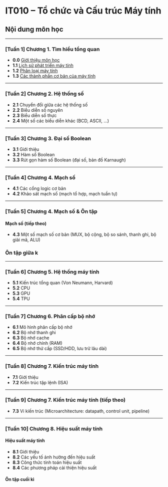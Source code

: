 # IT010 – Tổ chức và Cấu trúc Máy tính

## Nội dung môn học
***
### [Tuần 1] Chương 1. Tìm hiểu tổng quan
- **0.0** [Giới thiệu môn học](./lectures/lectures-1/L1_s1_intro_slides.md)
- **1.1** [Lịch sử phát triển máy tính](./lectures/lectures-1/L1_s2_history_of_computer.md)
- **1.2** [Phân loại máy tính](./lectures/lectures-1/L1_s3_classification_of_computer.md)
- **1.3** [Các thành phần cơ bản của máy tính](./lectures/lectures-1/L1_s4_computer_components) 
***
### [Tuần 2] Chương 2. Hệ thống số
- **2.1** Chuyển đổi giữa các hệ thống số
- **2.2** Biểu diễn số nguyên
- **2.3** Biểu diễn số thực
- **2.4** Một số các biểu diễn khác (BCD, ASCII, …)
***
### [Tuần 3] Chương 3. Đại số Boolean
- **3.1** Giới thiệu
- **3.2** Hàm số Boolean
- **3.3** Rút gọn hàm số Boolean (đại số, bản đồ Karnaugh)
***
### [Tuần 4] Chương 4. Mạch số 
- **4.1** Các cổng logic cơ bản
- **4.2** Khảo sát mạch số (mạch tổ hợp, mạch tuần tự)
***
### [Tuần 5] Chương 4. Mạch số & Ôn tập
#### Mạch số (tiếp theo)
- **4.3** Một số mạch số cơ bản (MUX, bộ cộng, bộ so sánh, thanh ghi, bộ giải mã, ALU)
### Ôn tập giữa k
***
### [Tuần 6] Chương 5. Hệ thống máy tính
- **5.1** Kiến trúc tổng quan (Von Neumann, Harvard)
- **5.2** CPU
- **5.3** GPU
- **5.4** TPU
***
### [Tuần 7] Chương 6. Phân cấp bộ nhớ
- **6.1** Mô hình phân cấp bộ nhớ
- **6.2** Bộ nhớ thanh ghi
- **6.3** Bộ nhớ cache
- **6.4** Bộ nhớ chính (RAM)
- **6.5** Bộ nhớ thứ cấp (SSD/HDD, lưu trữ lâu dài)
***
### [Tuần 8] Chương 7. Kiến trúc máy tính
- **7.1** Giới thiệu
- **7.2** Kiến trúc tập lệnh (ISA)
***
### [Tuần 9] Chương 7. Kiến trúc máy tính (tiếp theo)
- **7.3** Vi kiến trúc (Microarchitecture: datapath, control unit, pipeline)
***
### [Tuần 10] Chương 8. Hiệu suất máy tính
#### Hiệu suất máy tính
- **8.1** Giới thiệu
- **8.2** Các yếu tố ảnh hưởng đến hiệu suất
- **8.3** Công thức tính toán hiệu suất
- **8.4** Các phương pháp cải thiện hiệu suất
#### Ôn tập cuối kì 
